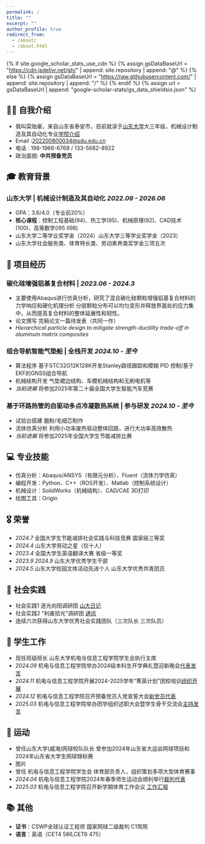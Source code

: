 ```yaml
---
permalink: /
title: ""
excerpt: ""
author_profile: true
redirect_from: 
  - /about/
  - /about.html
---
```


{% if site.google_scholar_stats_use_cdn %}
{% assign gsDataBaseUrl = "https://cdn.jsdelivr.net/gh/" | append: site.repository | append: "@" %}
{% else %}
{% assign gsDataBaseUrl = "https://raw.githubusercontent.com/" | append: site.repository | append: "/" %}
{% endif %}
{% assign url = gsDataBaseUrl | append: "google-scholar-stats/gs_data_shieldsio.json" %}

<span class='anchor' id='about-me'></span>

## 👨‍🎓 自我介绍
- 我叫栾贻豪，来自山东省泰安市，目前就读于[山东大学](https://www.wh.sdu.edu.cn/)大三年级，机械设计制造及其自动化专业[学院介绍](https://ie.wh.sdu.edu.cn/index.htm)
- Email   :202200800034@sdu.edu.cn
-  电话   : 198-1966-6768 / 133-5682-8922
- 政治面貌: **中共预备党员**



## 🎓 教育背景
### 山东大学 | 机械设计制造及其自动化 *2022.09 - 2026.06*
- GPA：3.6/4.0（专业前20%）
- **核心课程**：控制工程基础(94)、热工学(95)、机械原理(92)、CAD技术(100)、高等数学(Ⅰ95 Ⅱ98)
- 山东大学二等学业奖学金（2024）山东大学三等学业奖学金（2023）
- 山东大学社会服务类、体育特长类、劳动素养类奖学金三项五次


## 🚀 项目经历

### 碳化硅增强铝基复合材料 |  *2023.06 - 2024.3*
- 主要使用Abaqus进行仿真分析，研究了混合碳化硅颗粒增强铝基复合材料的力学响应和硬化机理分析
  分层颗粒分布可以均匀变形并释放界面处的应力集中，从而提高复合材料的整体延展性和韧性。
- 论文撰写 完稿论文一篇待发表（共同一作）
- *Hierarchical particle design to mitigate strength-ductility trade-off in aluminum matrix composites*

### 组合导航智能气垫船 | 全栈开发 *2024.10 - 至今*
- 算法程序 基于STC32G12K128K开发Stanley路径跟踪和模糊 PID 控制/基于EKF的GNSS组合导航
- 机械结构开发 气垫裙边结构、车模机械结构和无刷电机等
- *当前进展* 将参加2025年第二十届全国大学生智能汽车竞赛

### 基于环路热管的自驱动多点冷凝散热系统 | 参与研发 *2024.10 - 至今*
- 试验台搭建 磨粉/毛细芯制作
- 流体仿真分析 利用小功率废热驱动整体回路，进行大功率高效散热
- *当前进展* 将参加2025年全国大学生节能减排比赛

## 💻 专业技能

- 仿真分析：Abaqus/ANSYS（有限元分析）、Fluent（流体力学仿真）  
- 编程开发：Python、C++（ROS开发）、Matlab（控制系统设计）  
- 机械设计：SolidWorks（机械结构）、CAD/CAE 3D打印
- 绘图工具：Origin

## 🎖 荣誉
- *2024.7* 全国大学生节能减排社会实践与科技竞赛 国家级三等奖
- *2024.4* 山东大学劳动之星（仅十人）
- *2023.4* 全国大学生英语翻译大赛 省级一等奖
- *2023.9* *2024.9* 山东大学优秀学生干部
- *2024.5* 山东大学校园文体活动先进个人 山东大学优秀共青团员

## 👟 社会实践
- 社会实践1 逐光向阳调研团 [山大日记](https://www.sdrj.sdu.edu.cn/info/1003/38434.htm)
- 社会实践2 “利废拾光”调研团 [通讯](https://shxy.wh.sdu.edu.cn/old/info/1221/18362.htm)
- 连续六次获得山东大学优秀社会实践团队（三次队长 三次队员）

## 👔 学生工作
- 现任班级班长  山东大学机电与信息工程学院学生会执行主席
- *2024.09* 机电与信息工程学院举办2024级本科生开学典礼暨迎新晚会[代表发言](https://ie.wh.sdu.edu.cn/info/1012/15234.htm)
- *2024.11* 机电与信息工程学院开展2024-2025学年“菁英计划”团校培训[组织开展](https://ie.wh.sdu.edu.cn/info/1012/16016.htm)
- *2024.12* 机电与信息工程学院召开预备党员入党宣誓大会[新党员代表](https://ie.wh.sdu.edu.cn/info/1043/16128.htm)
- *2025.03* 机电与信息工程学院举办团学组织述职大会暨学生骨干交流会[主持发言](https://ie.wh.sdu.edu.cn/info/1059/16814.htm)



## 🎾 运动
- 曾任山东大学(威海)网球校队队长 曾参加2024年山东省大运会网球项目和2024年山东省大学生网球锦标赛
- 图片 
- 曾任 机电与信息工程学院学生会 体育部负责人，组织策划多项大型体育赛事
- *2024.04* 机电与信息工程学院2024年春季师生运动会顺利举行[裁判代表](https://xinwen.wh.sdu.edu.cn/info/1004/44154.htm)
- *2025.03* 机电与信息工程学院召开新学期体育工作会议 [工作汇报](https://ie.wh.sdu.edu.cn/info/1012/16622.htm)
  
## 📚 其他
- **证书**：CSWP全球认证工程师  国家网球二级裁判 C1驾照
- **语言**：英语（CET4 586,CET6 475）


